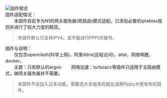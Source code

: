 ![固件预览](https://raw.githubusercontent.com/cjlhll/N1-OpenWrt/master/preview.png)  
固件适配情况：  
&emsp;&emsp;本固件目前专为N1的网关服务器(旁路由)模式适配，已添加必要的iptables规则并进行了较大力度的精简。  
>本固件默认只支持IPV4，且不能进行PPPOE拨号。
    
插件与说明：  
&emsp;&emsp;仅包含openclash(科学上网)，阿里ddns(远程访问)，alist，网络唤醒，docker。  
&emsp;&emsp;主题：只有默认的argon
&emsp;&emsp;网络加速：turboacc等插件只适用于主路由模式，做网关服务器并不需要。
>本固件不会加入过多功能，需要高大全版本的朋友请用flippy大佬发布的固件。

